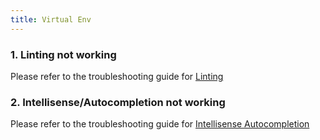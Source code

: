 ```yaml
---
title: Virtual Env
---
```


### 1. Linting not working
Please refer to the troubleshooting guide for [Linting](/docs/troubleshooting_linting/)   

### 2. Intellisense/Autocompletion not working
Please refer to the troubleshooting guide for [Intellisense Autocompletion](/docs/troubleshooting_intellisense/)   

